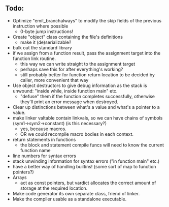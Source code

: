 Todo:
-----

- Optimize "emit_branchalways" to modify the skip fields of the previous instruction where possible
	- 0-byte jump instructions!
- Create "object" class containing the file's definitions
	- make it (de)serializable?
- bulk out the standard library
- if we assign from a function result, pass the assignment target into the function link routine.
	- this way we can write straight to the assignment target
	- perhaps save this for after everything's working?
	- still probably better for function return location to be decided by caller, more convenient that way
- Use object destructors to give debug information as the stack is unwound: "inside while, inside function main" etc.
	- "defuse" them if the function completes successfully, otherwise they'll print an error message when destroyed.
- Clear up distinctions between what's a value and what's a pointer to a value.
- make linker valtable contain linkvals, so we can have chains of symbols (sym1->sym2->constant) (is this necessary?)
	- yes, because macros.
	- OR we could recompile macro bodies in each context.
- return statements in functions
	- the block and statement compile funcs will need to know the current function name
- line numbers for syntax errors
- stack unwinding information for syntax errors ("in function main" etc.)
- have a better way of handling builtins! (some sort of map to function pointers?)
- Arrays
	- act as const pointers, but vardict allocates the correct amount of storage at the required location.
- Make code generator its own separate class, friend of linker.
- Make the compiler usable as a standalone executable.